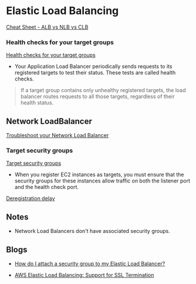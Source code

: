 # Elastic Load Balancing

[Cheat Sheet - ALB vs NLB vs CLB](https://tutorialsdojo.com/application-load-balancer-vs-network-load-balancer-vs-classic-load-balancer)

### Health checks for your target groups

[Health checks for your target groups](https://docs.aws.amazon.com/elasticloadbalancing/latest/application/target-group-health-checks.html)

- Your Application Load Balancer periodically sends requests to its registered targets to test their status. These tests are called health checks.

> If a target group contains only unhealthy registered targets, the load balancer routes requests to all those targets, regardless of their health status.

## Network LoadBalancer

[Troubleshoot your Network Load Balancer](https://docs.aws.amazon.com/elasticloadbalancing/latest/network/load-balancer-troubleshooting.html)


### Target security groups

[Target security groups](https://docs.aws.amazon.com/elasticloadbalancing/latest/network/target-group-register-targets.html#target-security-groups)

- When you register EC2 instances as targets, you must ensure that the security groups for these instances allow traffic on both the listener port and the health check port.


[Deregistration delay](https://docs.aws.amazon.com/elasticloadbalancing/latest/application/load-balancer-target-groups.html#deregistration-delay)



## Notes

-  Network Load Balancers don't have associated security groups.


## Blogs

- [How do I attach a security group to my Elastic Load Balancer?](https://aws.amazon.com/premiumsupport/knowledge-center/security-group-load-balancer)

- [AWS Elastic Load Balancing: Support for SSL Termination](https://aws.amazon.com/blogs/aws/elastic-load-balancer-support-for-ssl-termination)

